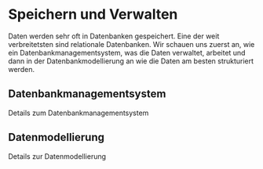 # Speichern und Verwalten

Daten werden sehr oft in Datenbanken gespeichert. Eine der weit verbreitetsten sind relationale Datenbanken. Wir schauen uns zuerst an, wie ein Datenbankmanagementsystem, was die Daten verwaltet, arbeitet und dann in der Datenbankmodellierung an wie die Daten am besten strukturiert werden.

## Datenbankmanagementsystem

Details zum Datenbankmanagementsystem

## Datenmodellierung

Details zur Datenmodellierung
